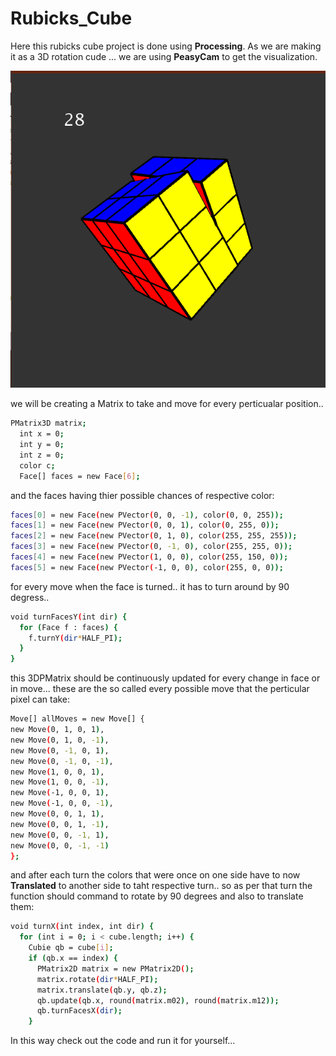# Rubicks_Cube
Here this rubicks cube project is done using **Processing**.
As we are making it as a 3D rotation cude ... we are using **PeasyCam** to get the visualization.

<p align="center"><img src="RubiksCube/Capture1.PNG"></p>

we will be creating a Matrix to take and move for every perticualar position..
```bash
PMatrix3D matrix;
  int x = 0;
  int y = 0;
  int z = 0;
  color c;
  Face[] faces = new Face[6];
  ```
  and the faces having thier possible chances of respective color:
  ```bash
  faces[0] = new Face(new PVector(0, 0, -1), color(0, 0, 255));
  faces[1] = new Face(new PVector(0, 0, 1), color(0, 255, 0));
  faces[2] = new Face(new PVector(0, 1, 0), color(255, 255, 255));
  faces[3] = new Face(new PVector(0, -1, 0), color(255, 255, 0));
  faces[4] = new Face(new PVector(1, 0, 0), color(255, 150, 0));
  faces[5] = new Face(new PVector(-1, 0, 0), color(255, 0, 0));
  ```
  for every move when the face is turned.. it has to turn around by 90 degress..
  ```bash
  void turnFacesY(int dir) {
    for (Face f : faces) {
      f.turnY(dir*HALF_PI); 
    }
  }
  ```
  this 3DPMatrix should be continuously updated for every change in face or in move...
  these are the so called every possible move that the perticular pixel can take:
  ```bash
  Move[] allMoves = new Move[] {
  new Move(0, 1, 0, 1), 
  new Move(0, 1, 0, -1), 
  new Move(0, -1, 0, 1), 
  new Move(0, -1, 0, -1), 
  new Move(1, 0, 0, 1), 
  new Move(1, 0, 0, -1), 
  new Move(-1, 0, 0, 1), 
  new Move(-1, 0, 0, -1), 
  new Move(0, 0, 1, 1), 
  new Move(0, 0, 1, -1), 
  new Move(0, 0, -1, 1), 
  new Move(0, 0, -1, -1) 
};
```
and after each turn the colors that were once on one side have to now **Translated** to another side to taht respective turn..
so as per that turn the function should command to rotate by 90 degrees and also to translate them:
```bash
void turnX(int index, int dir) {
  for (int i = 0; i < cube.length; i++) {
    Cubie qb = cube[i];
    if (qb.x == index) {
      PMatrix2D matrix = new PMatrix2D();
      matrix.rotate(dir*HALF_PI);
      matrix.translate(qb.y, qb.z);
      qb.update(qb.x, round(matrix.m02), round(matrix.m12));
      qb.turnFacesX(dir);
    }
 ```
 In this way check out the code and run it for yourself...
